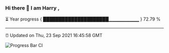### Hi there 👋 I am Harry , 

⏳ Year progress { █████████████████████▁▁▁▁▁▁▁▁▁ } 72.79 %

---

⏰ Updated on Thu, 23 Sep 2021 16:45:58 GMT

![Progress Bar CI](https://github.com/duykhang68/duykhang68/workflows/Progress%20Bar%20CI/badge.svg)

